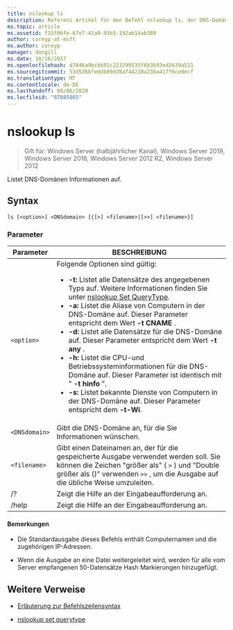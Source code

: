 ```yaml
---
title: nslookup ls
description: Referenz Artikel für den Befehl nslookup ls, der DNS-Domänen Informationen auflistet.
ms.topic: article
ms.assetid: f15f06fe-67e7-41a9-93b5-192ab14ab380
author: coreyp-at-msft
ms.author: coreyp
manager: dongill
ms.date: 10/16/2017
ms.openlocfilehash: d7046a9bcbb91c223299535f6b3b93ed2639a511
ms.sourcegitcommit: 53d526bfeddb89d28af44210a23ba417f6ce0ecf
ms.translationtype: MT
ms.contentlocale: de-DE
ms.lasthandoff: 08/06/2020
ms.locfileid: "87885865"
---
```

# <a name="nslookup-ls"></a>nslookup ls

> Gilt für: Windows Server (halbjährlicher Kanal), Windows Server 2019, Windows Server 2016, Windows Server 2012 R2, Windows Server 2012

Listet DNS-Domänen Informationen auf.

## <a name="syntax"></a>Syntax

```
ls [<option>] <DNSdomain> [{[>] <filename>|[>>] <filename>}]
```

### <a name="parameters"></a>Parameter

| Parameter | BESCHREIBUNG |
| --------- | ----------- |
| `<option>` | Folgende Optionen sind gültig:<ul><li>**-t:** Listet alle Datensätze des angegebenen Typs auf. Weitere Informationen finden Sie unter [nslookup Set QueryType](nslookup-set-querytype.md).</li><li>**-a:** Listet die Aliase von Computern in der DNS-Domäne auf. Dieser Parameter entspricht dem Wert **-t CNAME** .</li><li>**-d:** Listet alle Datensätze für die DNS-Domäne auf. Dieser Parameter entspricht dem Wert **-t any** .</li><li>**-h:** Listet die CPU-und Betriebssysteminformationen für die DNS-Domäne auf. Dieser Parameter ist identisch mit " **-t hinfo** ".</li><li>**-s:** Listet bekannte Dienste von Computern in der DNS-Domäne auf. Dieser Parameter entspricht dem **-t-Wi**. |
| `<DNSdomain>` | Gibt die DNS-Domäne an, für die Sie Informationen wünschen. |
| `<filename>` | Gibt einen Dateinamen an, der für die gespeicherte Ausgabe verwendet werden soll. Sie können die Zeichen "größer als" ( `>` ) und "Double größer als ()" verwenden `>>` , um die Ausgabe auf die übliche Weise umzuleiten. |
| /? | Zeigt die Hilfe an der Eingabeaufforderung an. |
| /help | Zeigt die Hilfe an der Eingabeaufforderung an. |

#### <a name="remarks"></a>Bemerkungen

- Die Standardausgabe dieses Befehls enthält Computernamen und die zugehörigen IP-Adressen.

- Wenn die Ausgabe an eine Datei weitergeleitet wird, werden für alle vom Server empfangenen 50-Datensätze Hash Markierungen hinzugefügt.

## <a name="additional-references"></a>Weitere Verweise

- [Erläuterung zur Befehlszeilensyntax](command-line-syntax-key.md)

- [nslookup set querytype](nslookup-set-querytype.md)
